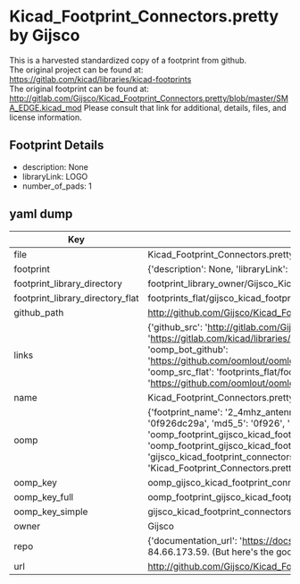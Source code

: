 # Kicad_Footprint_Connectors.pretty by Gijsco  
This is a harvested standardized copy of a footprint from github.  
The original project can be found at:  
https://gitlab.com/kicad/libraries/kicad-footprints  
The original footprint can be found at:
http://gitlab.com/Gijsco/Kicad_Footprint_Connectors.pretty/blob/master/SMA_EDGE.kicad_mod
Please consult that link for additional, details, files, and license information.  
## Footprint Details
* description: None  
* libraryLink: LOGO  
* number_of_pads: 1  
## yaml dump  
| Key | Value |  
| --- | --- |  
| file | Kicad_Footprint_Connectors.pretty/2.4Mhz_Antenna_322DPI.kicad_mod |  
| footprint | {'description': None, 'libraryLink': 'LOGO', 'number_of_pads': 1} |  
| footprint_library_directory | footprint_library_owner/Gijsco_Kicad_Footprint_Connectors.pretty |  
| footprint_library_directory_flat | footprints_flat/gijsco_kicad_footprint_connectors_2_4mhz_antenna_322dpi/working |  
| github_path | http://github.com/Gijsco/Kicad_Footprint_Connectors.pretty/blob/master/2.4Mhz_Antenna_322DPI.kicad_mod |  
| links | {'github_src': 'http://gitlab.com/Gijsco/Kicad_Footprint_Connectors.pretty/blob/master/SMA_EDGE.kicad_mod', 'github_src_repo': 'https://gitlab.com/kicad/libraries/kicad-footprints', 'oomp_bot': 'footprints/gijsco_kicad_footprint_connectors_2_4mhz_antenna_322dpi/working', 'oomp_bot_github': 'https://github.com/oomlout/oomlout_oomp_footprint_bot/tree/main/footprints/gijsco_kicad_footprint_connectors_2_4mhz_antenna_322dpi/working', 'oomp_src_flat': 'footprints_flat/footprints_flat/gijsco_kicad_footprint_connectors_2_4mhz_antenna_322dpi/working', 'oomp_src_flat_github': 'https://github.com/oomlout/oomlout_oomp_footprint_src/tree/main/footprints_flat/gijsco_kicad_footprint_connectors_2_4mhz_antenna_322dpi/working'} |  
| name | Kicad_Footprint_Connectors.pretty |  
| oomp | {'footprint_name': '2_4mhz_antenna_322dpi', 'library_name': 'kicad_footprint_connectors', 'md5': '0f926dc29a36fd0dcc911e559d1af448', 'md5_10': '0f926dc29a', 'md5_5': '0f926', 'md5_6': '0f926d', 'oomp_key': 'oomp_gijsco_kicad_footprint_connectors_2_4mhz_antenna_322dpi', 'oomp_key_extra': 'oomp_footprint_gijsco_kicad_footprint_connectors_2_4mhz_antenna_322dpi', 'oomp_key_full': 'oomp_footprint_gijsco_kicad_footprint_connectors_2_4mhz_antenna_322dpi_0f926d', 'oomp_key_simple': 'gijsco_kicad_footprint_connectors_2_4mhz_antenna_322dpi', 'original_filename': 'Kicad_Footprint_Connectors.pretty/2.4Mhz_Antenna_322DPI.kicad_mod', 'owner_name': 'gijsco'} |  
| oomp_key | oomp_gijsco_kicad_footprint_connectors_2_4mhz_antenna_322dpi |  
| oomp_key_full | oomp_footprint_gijsco_kicad_footprint_connectors_2_4mhz_antenna_322dpi |  
| oomp_key_simple | gijsco_kicad_footprint_connectors_2_4mhz_antenna_322dpi |  
| owner | Gijsco |  
| repo | {'documentation_url': 'https://docs.github.com/rest/overview/resources-in-the-rest-api#rate-limiting', 'message': "API rate limit exceeded for 84.66.173.59. (But here's the good news: Authenticated requests get a higher rate limit. Check out the documentation for more details.)"} |  
| url | http://github.com/Gijsco/Kicad_Footprint_Connectors.pretty |  

